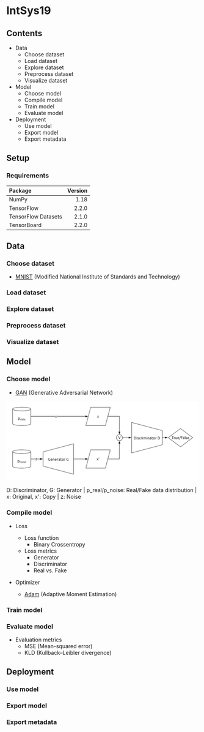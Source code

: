 # IntSys19

## Contents

* Data
  * Choose dataset 
  * Load dataset
  * Explore dataset
  * Preprocess dataset
  * Visualize dataset
* Model
  * Choose model 
  * Compile model
  * Train model
  * Evaluate model
* Deployment
  * Use model
  * Export model
  * Export metadata

## Setup

### Requirements

| Package | Version |
| :- | -:|
| NumPy | 1.18 |
| TensorFlow | 2.2.0 |
| TensorFlow Datasets | 2.1.0 |
| TensorBoard | 2.2.0 |

## Data

### Choose dataset 

* [MNIST](http://yann.lecun.com/exdb/mnist/) (Modified National Institute of Standards and Technology)

### Load dataset

### Explore dataset

### Preprocess dataset

### Visualize dataset

## Model

### Choose model 

* [GAN](https://arxiv.org/abs/1406.2661) (Generative Adversarial Network)

![Architecture](./img/GAN.png)

D: Discriminator, G: Generator | p_real/p_noise: Real/Fake data distribution | x: Original, x': Copy | z: Noise

### Compile model

* Loss
  * Loss function
    * Binary Crossentropy
  * Loss metrics
    * Generator
    * Discriminator
    * Real vs. Fake
  
* Optimizer
  * [Adam](https://arxiv.org/abs/1412.6980) (Adaptive Moment Estimation)
  
### Train model

### Evaluate model

* Evaluation metrics
  * MSE (Mean-squared error)
  * KLD (Kullback–Leibler divergence)

## Deployment 

### Use model

### Export model

### Export metadata
